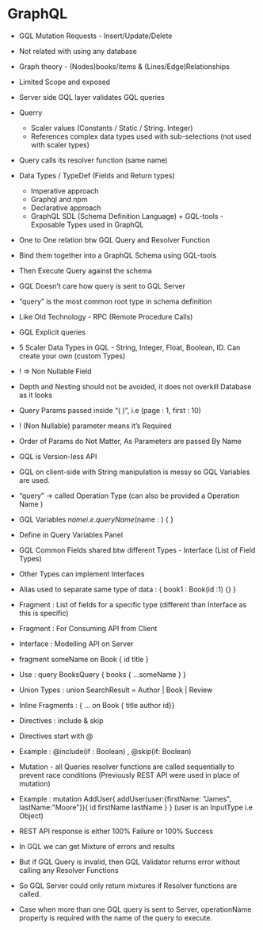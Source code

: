 # GraphQL

* GQL Mutation Requests - Insert/Update/Delete
* Not related with using any database

* Graph theory - (Nodes)books/items & (Lines/Edge)Relationships

* Limited Scope and exposed

* Server side GQL layer validates GQL queries

* Querry 
  * Scaler values (Constants / Static / String. Integer)
  * References complex data types used with sub-selections (not used with scaler types)

* Query calls its resolver function (same name)

* Data Types / TypeDef (Fields and Return types)

	* Imperative approach
	* Graphql and npm
  * Declarative approach
  * GraphQL SDL (Schema Definition Language) + GQL-tools - Exposable Types used in GraphQL

* One to One relation btw GQL Query and Resolver Function
* Bind them together into a GraphQL Schema using GQL-tools
* Then Execute Query against the schema

* GQL Doesn’t care how query is sent to GQL Server
* “query” is the most common root type in schema definition

* Like Old Technology - RPC (Remote Procedure Calls)

* GQL Explicit queries

* 5 Scaler Data Types in GQL - String, Integer, Float, Boolean, ID. Can create your own (custom Types)

* ! => Non Nullable Field

* Depth and Nesting should not be avoided, it does not overkill Database as it looks

* Query Params passed inside “( )”, i.e  (page : 1, first : 10)
* ! (Non Nullable) parameter means it’s Required
* Order of Params do Not Matter, As Parameters are passed By Name

* GQL is Version-less API

* GQL on client-side  with String manipulation is messy so GQL Variables are used.

* “query” -> called Operation Type (can also be provided a Operation Name )

* GQL Variables $name i.e. query Name ($name : <TYPE>) { }
* Define in Query Variables Panel

* GQL Common Fields shared btw different Types - Interface (List of Field Types)
* Other Types can implement Interfaces


* Alias used to separate same type of data : { book1 : Book(id :1) {} }

* Fragment : List of fields for a specific type (different than Interface as this is specific)

* Fragment : For Consuming API from Client 
* Interface : Modelling API on Server

* fragment  someName on Book { id title }

* Use : query BooksQuery { books { …someName } } 

* Union Types : union SearchResult = Author | Book | Review

* Inline Fragments : { … on Book { title author id}}

* Directives : include & skip
* Directives start with @
* Example : @include(if : Boolean) , @skip(if: Boolean)

* Mutation - all Queries resolver functions are called sequentially to prevent race conditions (Previously REST API were used in place of mutation)
* Example : 
  mutation AddUser{
  addUser(user:{firstName: "James", lastName:"Moore"}){
    id
    firstName
    lastName
  }
} (user is an InputType i.e Object)

* REST API response is either 100% Failure or 100% Success
* In GQL we can get Mixture of errors and results

* But if GQL Query is invalid, then GQL Validator returns error without calling any Resolver Functions
* So GQL Server could only return mixtures if Resolver functions are called.

* Case when more than one GQL query is sent to Server,  operationName property is required with the name of the query to execute.

